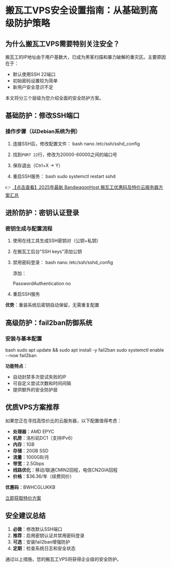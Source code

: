 # 搬瓦工VPS安全设置指南：从基础到高级防护策略

## 为什么搬瓦工VPS需要特别关注安全？

搬瓦工的IP地址由于用户基数大，已成为黑客扫描和暴力破解的重灾区。主要原因在于：

- 默认使用SSH 22端口
- 初始密码设置较为简单
- 新用户安全意识不足

本文将分三个层级为您介绍全面的安全防护方案。

## 基础防护：修改SSH端口

### 操作步骤（以Debian系统为例）

1. 连接SSH后，修改配置文件：
   bash
   nano /etc/ssh/sshd_config
   
2. 找到`PORT 22`行，修改为20000-60000之间的端口号
3. 保存退出（Ctrl+X → Y）
4. 重启SSH服务：
   bash
   sudo systemctl restart sshd
   

👉 [【点击查看】2025年最新 BandwagonHost 搬瓦工优惠码及特价云服务器方案汇总](https://bit.ly/banwagon)

## 进阶防护：密钥认证登录

### 密钥生成与配置流程

1. 使用在线工具生成SSH密钥对（公钥+私钥）
2. 在搬瓦工后台"SSH keys"添加公钥
3. 禁用密码登录：
   bash
   nano /etc/ssh/sshd_config
   
   添加：
   
   PasswordAuthentication no
   
4. 重启SSH服务

**优势**：重装系统后密钥自动保留，无需重复配置

## 高级防护：fail2ban防御系统

### 安装与基本配置

bash
sudo apt update && sudo apt install -y fail2ban
sudo systemctl enable --now fail2ban

**功能特点**：
- 自动封禁多次尝试失败的IP
- 可自定义尝试次数和时间间隔
- 提供额外的安全防护层

## 优质VPS方案推荐

如果您正在寻找高性价比的云服务器，以下配置值得考虑：

- **处理器**：AMD EPYC
- **机房**：洛杉矶DC1（支持IPv6）
- **内存**：1GB
- **存储**：20GB SSD
- **流量**：1000GB/月
- **带宽**：2.5Gbps
- **线路优化**：移动/联通CMIN2回程，电信CN2GIA回程
- **价格**：$36.36/年（续费同价）

**优惠码**：BWHCGLUKKB

[立即获取特价方案](https://bit.ly/banwagon)

## 安全建议总结

1. **必做**：修改默认SSH端口
2. **推荐**：启用密钥认证并禁用密码登录
3. **可选**：安装fail2ban增强防护
4. **定期**：检查系统日志和安全状态

通过以上措施，您的搬瓦工VPS将获得企业级的安全防护。